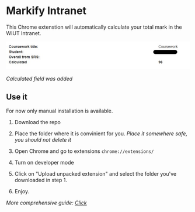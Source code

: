 # Markify Intranet

This Chrome extenstion will automatically calculate your total mark in the WIUT Intranet.

<img src='./images/only used in readme_screenshot.jpg' alt='img'>

*Calculated field was added*

## Use it
For now only manual installation is available.

1. Download the repo
2. Place the folder where it is convinient for you.
  *Place it somewhere safe, you should not delete it*

3. Open Chrome and go to extensions `chrome://extensions/`
4. Turn on developer mode
5. Click on "Upload unpacked extension" and select the folder you've downloaded in step 1.
6. Enjoy.

*More comprehensive guide: [Click](https://developer.chrome.com/docs/extensions/get-started/tutorial/hello-world?hl=ru#load-unpacked)*